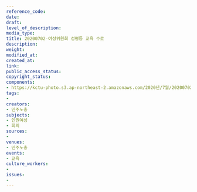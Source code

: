 ```yaml
---
reference_code: 
date: 
draft: 
level_of_description: 
media_type: 
title: 20200702-여성위원회 성평등 교육 수료
description: 
weight: 
modified_at: 
created_at: 
link: 
public_access_status: 
copyright_status: 
components:
- https://kctu-photo.s3.ap-northeast-2.amazonaws.com/2020년/7월/20200702-여성위원회+성평등+교육+수료/_CTU1948.jpg
tags:
- 
creators:
- 민주노총
subjects:
- 인권여성
- 회의
sources:
- 
venues:
- 민주노총
events:
- 교육
culture_workers:
- 
issues:
- 
---
```

